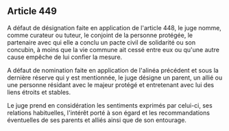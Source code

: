 Article 449
----
A défaut de désignation faite en application de l'article 448, le juge nomme,
comme curateur ou tuteur, le conjoint de la personne protégée, le partenaire
avec qui elle a conclu un pacte civil de solidarité ou son concubin, à moins que
la vie commune ait cessé entre eux ou qu'une autre cause empêche de lui confier
la mesure.

A défaut de nomination faite en application de l'alinéa précédent et sous la
dernière réserve qui y est mentionnée, le juge désigne un parent, un allié ou
une personne résidant avec le majeur protégé et entretenant avec lui des liens
étroits et stables.

Le juge prend en considération les sentiments exprimés par celui-ci, ses
relations habituelles, l'intérêt porté à son égard et les recommandations
éventuelles de ses parents et alliés ainsi que de son entourage.
